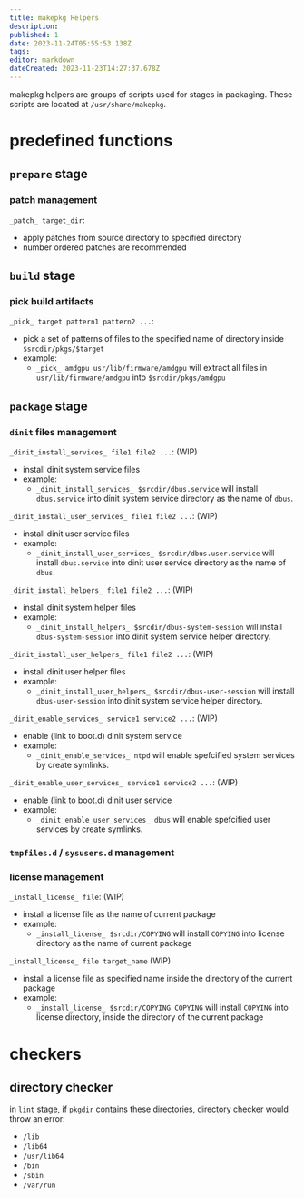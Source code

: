 ```yaml
---
title: makepkg Helpers
description: 
published: 1
date: 2023-11-24T05:55:53.138Z
tags: 
editor: markdown
dateCreated: 2023-11-23T14:27:37.678Z
---
```


makepkg helpers are groups of scripts used for stages in packaging. These scripts are located at `/usr/share/makepkg`.

# predefined functions

## `prepare` stage

### patch management

`_patch_ target_dir`:
- apply patches from source directory to specified directory
- number ordered patches are recommended

## `build` stage

### pick build artifacts

`_pick_ target pattern1 pattern2 ...`:
- pick a set of patterns of files to the specified name of directory inside `$srcdir/pkgs/$target`
- example: 
	- `_pick_ amdgpu usr/lib/firmware/amdgpu` will extract all files in `usr/lib/firmware/amdgpu` into `$srcdir/pkgs/amdgpu`

## `package` stage

### `dinit` files management

`_dinit_install_services_ file1 file2 ...`: (WIP)
- install dinit system service files
- example:
  - `_dinit_install_services_ $srcdir/dbus.service` will install `dbus.service` into dinit system service directory as the name of `dbus`.

`_dinit_install_user_services_ file1 file2 ...`: (WIP)
- install dinit user service files
- example:
  - `_dinit_install_user_services_ $srcdir/dbus.user.service` will install `dbus.service` into dinit user service directory as the name of `dbus`.

`_dinit_install_helpers_ file1 file2 ...`: (WIP)
- install dinit system helper files
- example:
  - `_dinit_install_helpers_ $srcdir/dbus-system-session` will install `dbus-system-session` into dinit system service helper directory.

`_dinit_install_user_helpers_ file1 file2 ...`: (WIP)
- install dinit user helper files
- example:
  - `_dinit_install_user_helpers_ $srcdir/dbus-user-session` will install `dbus-user-session` into dinit system service helper directory.

`_dinit_enable_services_ service1 service2 ...`: (WIP)
- enable (link to boot.d) dinit system service
- example:
  - `_dinit_enable_services_ ntpd` will enable spefcified system services by create symlinks.

`_dinit_enable_user_services_ service1 service2 ...`: (WIP)
- enable (link to boot.d) dinit user service
- example:
  - `_dinit_enable_user_services_ dbus` will enable spefcified user services by create symlinks.

### `tmpfiles.d` / `sysusers.d` management

### license management

`_install_license_ file`: (WIP)
- install a license file as the name of current package
- example:
  - `_install_license_ $srcdir/COPYING` will install `COPYING` into license directory as the name of current package

`_install_license_ file target_name` (WIP)
- install a license file as specified name inside the directory of the current package
- example:
  - `_install_license_ $srcdir/COPYING COPYING` will install `COPYING` into license directory, inside the directory of the current package

# checkers

## directory checker

in `lint` stage, if `pkgdir` contains these directories, directory checker would throw an error:

- `/lib`
- `/lib64`
- `/usr/lib64`
- `/bin`
- `/sbin`
- `/var/run`